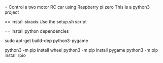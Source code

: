 = Control a two motor RC car using Raspberry pi zero
This is a python3 project

== install sixaxis
Use the setup.sh script

== install python dependencies

sudo apt-get build-dep python3-pygame

python3 -m pip install wheel
python3 -m pip install pygame
python3 -m pip install rpio

